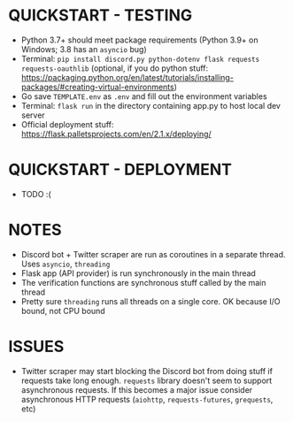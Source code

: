 # QUICKSTART - TESTING
- Python 3.7+ should meet package requirements (Python 3.9+ on Windows; 3.8 has an `asyncio` bug)
- Terminal: `pip install discord.py python-dotenv flask requests requests-oauthlib` (optional, if you do python stuff: https://packaging.python.org/en/latest/tutorials/installing-packages/#creating-virtual-environments)
- Go save `TEMPLATE.env` as `.env` and fill out the environment variables
- Terminal: `flask run` in the directory containing app.py to host local dev server
- Official deployment stuff: https://flask.palletsprojects.com/en/2.1.x/deploying/

# QUICKSTART - DEPLOYMENT
- TODO :(

# NOTES
- Discord bot + Twitter scraper are run as coroutines in a separate thread. Uses `asyncio`, `threading`
- Flask app (API provider) is run synchronously in the main thread
- The verification functions are synchronous stuff called by the main thread
- Pretty sure `threading` runs all threads on a single core. OK because I/O bound, not CPU bound

# ISSUES
- Twitter scraper may start blocking the Discord bot from doing stuff if requests take long enough. `requests` library doesn't seem to support asynchronous requests. If this becomes a major issue consider asynchronous HTTP requests (`aiohttp`, `requests-futures`, `grequests`, etc)
